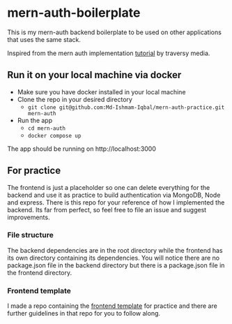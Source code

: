 # mern-auth-boilerplate

This is my mern-auth backend boilerplate to be used on other applications that uses the same stack.

Inspired from the mern auth implementation [tutorial](https://youtu.be/R4AhvYORZRY) by traversy media.

## Run it on your local machine via docker

- Make sure you have docker installed in your local machine
- Clone the repo in your desired directory
  - `git clone git@github.com:Md-Ishmam-Iqbal/mern-auth-practice.git mern-auth`
- Run the app
  - `cd mern-auth`
  - `docker compose up`

The app should be running on http://localhost:3000

## For practice

The frontend is just a placeholder so one can delete everything for the backend and use it as practice to build authentication via MongoDB, Node and express. There is this repo for your reference of how I implemented the backend. Its far from perfect, so feel free to file an issue and suggest improvements.

### File structure

The backend dependencies are in the root directory while the frontend has its own directory containing its dependencies. You will notice there are no package.json file in the backend directory but there is a package.json file in the frontend directory.

### Frontend template

I made a repo containing the [frontend template](https://github.com/Md-Ishmam-Iqbal/mern-auth-backend-practice-template/tree/main) for practice and there are further guidelines in that repo for you to follow along.
